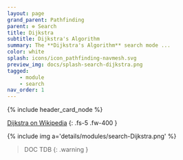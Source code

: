 ```yaml
---
layout: page
grand_parent: Pathfinding
parent: ⊚ Search
title: Dijkstra
subtitle: Dijkstra's Algorithm
summary: The **Dijkstra's Algorithm** search mode ...
color: white
splash: icons/icon_pathfinding-navmesh.svg
preview_img: docs/splash-search-dijkstra.png
tagged: 
    - module
    - search
nav_order: 1
---
```


{% include header_card_node %}

[Dijkstra on Wikipedia](https://en.wikipedia.org/wiki/Dijkstra%27s_algorithm)
{: .fs-5 .fw-400 }

{% include img a='details/modules/search-Dijkstra.png' %} 

> DOC TDB
{: .warning }
